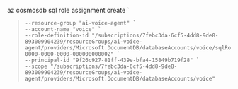 az cosmosdb sql role assignment create `
>     --resource-group "ai-voice-agent" `
>     --account-name "voice" `
>     --role-definition-id "/subscriptions/7febc3da-6cf5-4dd8-9de8-893009904239/resourceGroups/ai-voice-agent/providers/Microsoft.DocumentDB/databaseAccounts/voice/sqlRoleDefinitions/00000000-0000-0000-0000-000000000002" `
>     --principal-id "9f26c927-81ff-439e-bfa4-15849b719f28" `
>     --scope "/subscriptions/7febc3da-6cf5-4dd8-9de8-893009904239/resourceGroups/ai-voice-agent/providers/Microsoft.DocumentDB/databaseAccounts/voice"